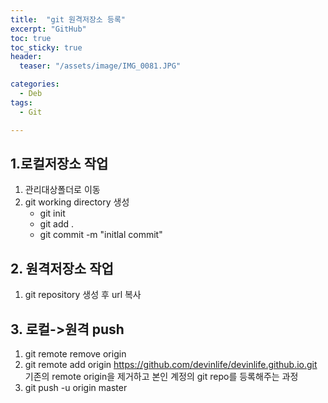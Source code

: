 ```yaml
---
title:  "git 원격저장소 등록"
excerpt: "GitHub"
toc: true
toc_sticky: true
header:
  teaser: "/assets/image/IMG_0081.JPG"

categories:
  - Deb
tags:
  - Git

---
```


## 1.로컬저장소 작업
1. 관리대상폴더로 이동
2. git working directory 생성  
	- git init
	- git add .
	- git commit -m "initlal commit"
	
## 2. 원격저장소 작업
1. git repository 생성 후 url 복사

## 3. 로컬->원격 push
1. git remote remove origin
2. git remote add origin https://github.com/devinlife/devinlife.github.io.git
기존의 remote origin을 제거하고 본인 계정의 git repo를 등록해주는 과정
3. git push -u origin master
